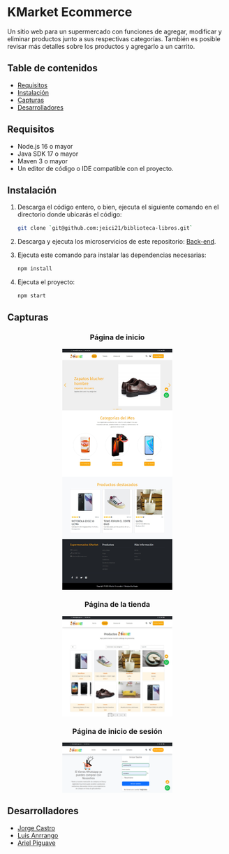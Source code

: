 # KMarket Ecommerce

Un sitio web para un supermercado con funciones de agregar, modificar y eliminar productos junto a sus respectivas categorías. También es posible revisar más detalles sobre los productos y agregarlo a un carrito.

## Table de contenidos

- [Requisitos](#requisitos)
- [Instalación](#instalación)
- [Capturas](#capturas)
- [Desarrolladores](#desarrolladores)

## Requisitos

- Node.js 16 o mayor
- Java SDK 17 o mayor
- Maven 3 o mayor
- Un editor de código o IDE compatible con el proyecto.

## Instalación

1. Descarga el código entero, o bien, ejecuta el siguiente comando en el directorio donde ubicarás el código:

    ```bash
    git clone `git@github.com:jeici21/biblioteca-libros.git`
    ```

2. Descarga y ejecuta los microservicios de este repositorio: [Back-end](https://github.com/LuisRAnrrango/E-Commerce-KrugerS.git).
3. Ejecuta este comando para instalar las dependencias necesarias:

    ```bash
    npm install
    ```

4. Ejecuta el proyecto:

    ```bash
    npm start
    ```

## Capturas

<h3 style="text-align: center;">Página de inicio</h3>
<img src="image1.jpeg" width="50%" height="50%" style="display: block; margin-left: auto; margin-right: auto;">
<h3 style="text-align: center;">Página de la tienda</h3>
<img src="image2.jpeg" width="50%" height="50%" style="display: block; margin-left: auto; margin-right: auto;">
<h3 style="text-align: center;">Página de inicio de sesión</h3>
<img src="image3.png" width="50%" height="50%" style="display: block; margin-left: auto; margin-right: auto;">

## Desarrolladores

- [Jorge Castro](https://github.com/jeici21)
- [Luis Anrrango](https://github.com/LuisRAnrrango)
- [Ariel Piguave](https://github.com/Piguave)

